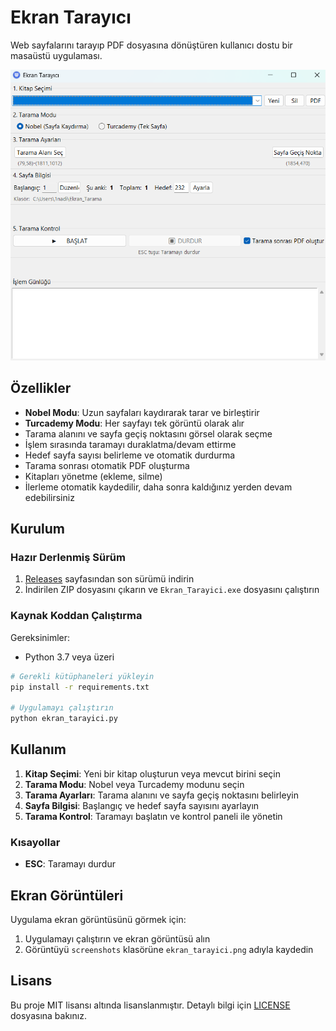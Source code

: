 # Ekran Tarayıcı

Web sayfalarını tarayıp PDF dosyasına dönüştüren kullanıcı dostu bir masaüstü uygulaması.

![Ekran Tarayıcı](screenshots/ekran_tarayici.png)

## Özellikler

- **Nobel Modu**: Uzun sayfaları kaydırarak tarar ve birleştirir
- **Turcademy Modu**: Her sayfayı tek görüntü olarak alır
- Tarama alanını ve sayfa geçiş noktasını görsel olarak seçme
- İşlem sırasında taramayı duraklatma/devam ettirme
- Hedef sayfa sayısı belirleme ve otomatik durdurma
- Tarama sonrası otomatik PDF oluşturma
- Kitapları yönetme (ekleme, silme)
- İlerleme otomatik kaydedilir, daha sonra kaldığınız yerden devam edebilirsiniz

## Kurulum

### Hazır Derlenmiş Sürüm

1. [Releases](https://github.com/KULLANICI_ADINIZ/ekran-tarayici/releases) sayfasından son sürümü indirin
2. İndirilen ZIP dosyasını çıkarın ve `Ekran_Tarayici.exe` dosyasını çalıştırın

### Kaynak Koddan Çalıştırma

Gereksinimler:
- Python 3.7 veya üzeri

```bash
# Gerekli kütüphaneleri yükleyin
pip install -r requirements.txt

# Uygulamayı çalıştırın
python ekran_tarayici.py
```

## Kullanım

1. **Kitap Seçimi**: Yeni bir kitap oluşturun veya mevcut birini seçin
2. **Tarama Modu**: Nobel veya Turcademy modunu seçin
3. **Tarama Ayarları**: Tarama alanını ve sayfa geçiş noktasını belirleyin
4. **Sayfa Bilgisi**: Başlangıç ve hedef sayfa sayısını ayarlayın
5. **Tarama Kontrol**: Taramayı başlatın ve kontrol paneli ile yönetin

### Kısayollar

- **ESC**: Taramayı durdur

## Ekran Görüntüleri

Uygulama ekran görüntüsünü görmek için:

1. Uygulamayı çalıştırın ve ekran görüntüsü alın
2. Görüntüyü `screenshots` klasörüne `ekran_tarayici.png` adıyla kaydedin

## Lisans

Bu proje MIT lisansı altında lisanslanmıştır. Detaylı bilgi için [LICENSE](LICENSE) dosyasına bakınız. 